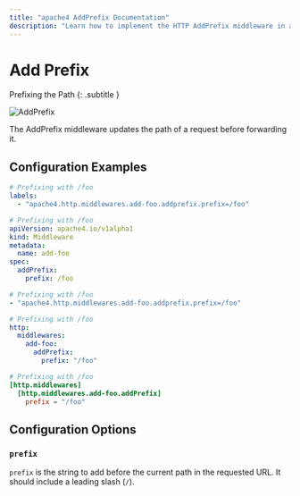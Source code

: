 ```yaml
---
title: "apache4 AddPrefix Documentation"
description: "Learn how to implement the HTTP AddPrefix middleware in apache4 Proxy to updates request paths before being forwarded. Read the technical documentation."
---
```


# Add Prefix

Prefixing the Path
{: .subtitle }

![AddPrefix](../../assets/img/middleware/addprefix.png)

The AddPrefix middleware updates the path of a request before forwarding it.

## Configuration Examples

```yaml tab="Docker & Swarm"
# Prefixing with /foo
labels:
  - "apache4.http.middlewares.add-foo.addprefix.prefix=/foo"
```

```yaml tab="Kubernetes"
# Prefixing with /foo
apiVersion: apache4.io/v1alpha1
kind: Middleware
metadata:
  name: add-foo
spec:
  addPrefix:
    prefix: /foo
```

```yaml tab="Consul Catalog"
# Prefixing with /foo
- "apache4.http.middlewares.add-foo.addprefix.prefix=/foo"
```

```yaml tab="File (YAML)"
# Prefixing with /foo
http:
  middlewares:
    add-foo:
      addPrefix:
        prefix: "/foo"
```

```toml tab="File (TOML)"
# Prefixing with /foo
[http.middlewares]
  [http.middlewares.add-foo.addPrefix]
    prefix = "/foo"
```

## Configuration Options

### `prefix`

`prefix` is the string to add before the current path in the requested URL.
It should include a leading slash (`/`).
